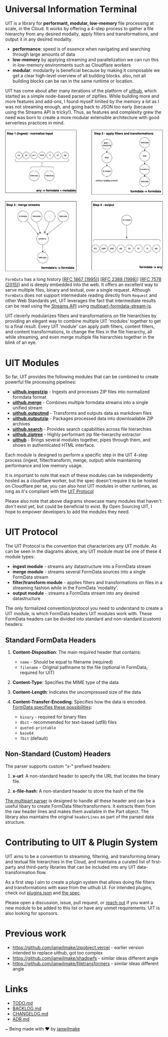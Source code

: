 # Universal Information Terminal

UIT is a library for **performant, modular, low-memory** file processing at scale, in the Cloud. It works by offering a 4-step process to gather a file hierarchy from any desired modalty, apply filters and transformations, and output it in any desired modality.

- **performance**: speed is of essence when navigating and searching through large amounts of data
- **low-memory** by applying streaming and parallelization we can run this in low-memory environments such as Cloudflare workers
- **modular**: modularity is beneficial because by making it composable we get a clear high-level overview of all building blocks. also, not all building blocks can be ran in the same runtime or location.

UIT has come about after many iterations of the platform of [uithub](https://uithub.com), which started as a simple node-based parser of zipfiles. While building more and more features and add-ons, I found myself limited by the memory a lot as I was not streaming enough, and going back to JSON too early (because using the Streams API is tricky!). Thus, as features and complexity grew the need was born to create a more modular extensible architecture with good serverless practices in mind.

![](process-formdata.drawio.png)

`FormData` has a long history [[RFC 1867 (1995)](https://datatracker.ietf.org/doc/html/rfc1867)] [[RFC 2388 (1998)](https://datatracker.ietf.org/doc/html/rfc2388)] [[RFC 7578 (2015)](https://datatracker.ietf.org/doc/html/rfc7578)] and is deeply embedded into the web. It offers an excellent way to serve multiple files, binary and textual, over a single request. Although `FormData` does not support intermediate reading directly from `Request` and other Web Standards yet, UIT leverages the fact that intermediate results can be read using the [Streams API](https://developer.mozilla.org/en-US/docs/Web/API/Streams_API) using [multipart-formdata-stream-js](https://github.com/janwilmake/multipart-formdata-stream-js).

UIT cleverly modularizes filters and transformations on file hierarchies by providing an elegant way to combine multiple UIT 'modules' together to get to a final result. Every UIT 'module' can apply path filters, content filters, and content transformations, to change the files in the file hierarchy, all while streaming, and even merge multiple file hierarchies together in the blink of an eye.

# UIT Modules

So far, UIT provides the following modules that can be combined to create powerful file processing pipelines:

- [**uithub.ingestzip**](./uithub.ingestzip) - Ingests and processes ZIP files into normalized formdata format
- [**uithub.merge**](./uithub.merge) - Combines multiple formdata streams into a single unified stream
- [**uithub.outputmd**](./uithub.outputmd) - Transforms and outputs data as markdown files
- [**uithub.outputzip**](./uithub.outputzip) - Packages processed data into downloadable ZIP archives
- [**uithub.search**](./uithub.search) - Provides search capabilities across file hierarchies
- [**uithub.ziptree**](./uithub.ziptree) - Highly performant zip file-hierarchy extractor
- [**uithub**](./uithub.pipe) - Brings several modules together, pipes through them, and shows in authenticated HTML interface.

Each module is designed to perform a specific step in the UIT 4-step process (ingest, filter/transform, merge, output) while maintaining performance and low memory usage.

It is important to note that each of these modules can be independently hosted as a cloudflare worker, but the spec doesn't require it to be hosted on Cloudflare per se, you can also host UIT modules in other runtimes, as long as it's compliant with the [UIT Protocol](#uit-protocol)

Please also note that above diagrams showcase many modules that haven't don't exist yet, but could be beneficial to exist. By Open Sourcing UIT, I hope to empower developers to add the modules they need.

# UIT Protocol

The UIT Protocol is the convention that characterizes any UIT module. As can be seen in the diagrams above, any UIT module must be one of these 4 module types:

- **ingest module** - streams any datastructure into a FormData stream
- **merge module** - streams several FormData sources into a single FormData stream
- **filter/transform module** - applies filters and transformations on files in a streaming fashion while in the FormData 'modality'.
- **output module** - streams a FormData stream into any desired datastructure

The only formalized convention/protocol you need to understand to create a UIT module, is which FormData headers UIT modules work with. These FormData headers can be divided into standard and non-standard (custom) headers:

## Standard FormData Headers

1. **Content-Disposition**: The main required header that contains:

   - `name` - Should be equal to filename (required)
   - `filename` - Original pathname to the file (optional in FormData, required for UIT)

2. **Content-Type**: Specifies the MIME type of the data

3. **Content-Length**: Indicates the uncompressed size of the data

4. **Content-Transfer-Encoding**: Specifies how the data is encoded. [FormData specifies these possibilities](https://www.w3.org/Protocols/rfc1341/5_Content-Transfer-Encoding.html):
   - `binary` - required for binary files
   - `8bit` - recommended for text-based (utf8) files
   - `quoted-printable`
   - `base64`
   - `7bit` (default)

## Non-Standard (Custom) Headers

The parser supports custom "x-" prefixed headers:

1. **x-url**: A non-standard header to specify the URL that locates the binary file.

2. **x-file-hash**: A non-standard header to store the hash of the file

[The multipart parser](https://github.com/janwilmake/multipart-formdata-stream-js) is designed to handle all these header and can be a useful libary to create FormData filter/transformers. It extracts them from the raw header lines and makes them available in the Part object. The library also maintains the original `headerLines` as part of the parsed data structure.

# Contributing to UIT & Plugin System

UIT aims to be a convention to streaming, filtering, and transforming binary and textual file hierarchies in the Cloud, and maintains a curated list of first-party and third-party libraries that can be included into any UIT data-transformation flow.

As a first step I aim to create a plugin system that allows doing file filters and transformations with ease from the uithub UI. For intended plugins, check out [plugins.json](uithub/public/plugins.json) and [the spec](uithub/public/plugins.schema.json).

Please open a discussion, issue, pull request, or [reach out](https://x.com/janwilmake) if you want a new module to be added to this list or have any unmet requirements. UIT is also looking for sponsors.

# Previous work

- https://github.com/janwilmake/zipobject.vercel - earlier version intended to replace uithub, got too complex
- https://github.com/janwilmake/shadowfs - similar ideas different angle
- https://github.com/janwilmake/filetransformers - similar ideas different angle

# Links

- [TODO.md](TODO.md)
- [BACKLOG.md](BACKLOG.md)
- [CHANGELOG.md](CHANGELOG.md)
- [ADR.md](ADR.md)

~ Being made with ❤️ by [janwilmake](https://x.com/janwilmake)
